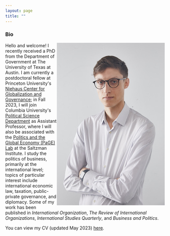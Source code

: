 ```yaml
---
layout: page
title: ""
---
```



### Bio

<img style="float: right;" src="assets/thrall_headshot_2022.JPG">
Hello and welcome! I recently received a PhD from the Department of Government at The University of Texas at Austin. I am currently a postdoctoral fellow at Princeton University's <a href="https://niehaus.princeton.edu/">Niehaus Center for Globalization and Governance</a>; in Fall 2023, I will join Columbia University's <a href="https://polisci.columbia.edu/">Political Science Department</a> as Assistant Professor, where I will also be associated with the <a href="https://www.siwps.org/programs/the-politics-and-global-economy-page-lab/">Politics and the Global Economy (PaGE) Lab</a> at the Saltzman Institute. I study the politics of business, primarily at the international level; topics of particular interest include international economic law, taxation, public-private governance, and diplomacy. Some of my work has been published in <i>International Organization</i>, <i>The Review of International Organizations</i>, <i>International Studies Quarterly</i>, and <i>Business and Politics</i>. 

You can view my CV (updated May 2023) [here](assets/Thrall_CV_May_2023.pdf).
